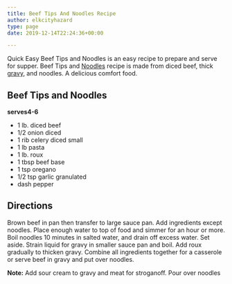 ```yaml
---
title: Beef Tips And Noodles Recipe
author: elkcityhazard
type: page
date: 2019-12-14T22:24:36+00:00

---
```

Quick Easy Beef Tips and Noodles is an easy recipe to prepare and serve for supper. Beef Tips and <a href="/wordpress/chef-franks-seasoning-recipes/quick-and-easy-egg-noodle-recipe/" rel="noopener noreferrer" target="_blank">Noodles</a> recipe is made from diced beef, thick <a href="/wordpress/institutional-recipes-for-200/easy-side-dishes/easy-gravy-recipe/" rel="noopener noreferrer" target="_blank">gravy</a>, and noodles. A delicious comfort food.

## Beef Tips and Noodles

**serves4-6**

  * 1 lb. diced beef
  * 1/2 onion diced
  * 1 rib celery diced small
  * 1 lb pasta
  * 1 lb. roux
  * 1 tbsp beef base
  * 1 tsp oregano
  * 1/2 tsp garlic granulated
  * dash pepper

## Directions

Brown beef in pan then transfer to large sauce pan. Add ingredients except noodles. Place enough water to top of food and simmer for an hour or more. Boil noodles 10 minutes in salted water, and drain off excess water. Set aside. Strain liquid for gravy in smaller sauce pan and boil. Add roux gradually to thicken gravy. Combine all ingredients together for a casserole or serve beef in gravy and put over noodles.

**Note:** Add sour cream to gravy and meat for stroganoff. Pour over noodles